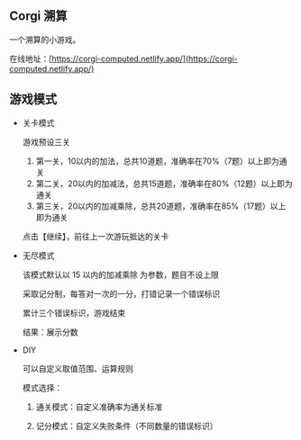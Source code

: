 ## Corgi 溯算

一个溯算的小游戏。

在线地址：[https://corgi-computed.netlify.app/](https://corgi-computed.netlify.app/)

## 游戏模式

* 关卡模式

  游戏预设三关

  1. 第一关，10以内的加法，总共10道题，准确率在70%（7题）以上即为通关
  2. 第二关，20以内的加减法，总共15道题，准确率在80%（12题）以上即为通关
  3. 第三关，20以内的加减乘除，总共20道题，准确率在85%（17题）以上即为通关

  点击【继续】，前往上一次游玩抵达的关卡

* 无尽模式

  该模式默认以 15 以内的加减乘除 为参数，题目不设上限

  采取记分制，每答对一次的一分，打错记录一个错误标识

  累计三个错误标识，游戏结束

  结果：展示分数

* DIY

  可以自定义取值范围、运算规则

  模式选择：
    
    1. 通关模式：自定义准确率为通关标准

    2. 记分模式：自定义失败条件（不同数量的错误标识）

